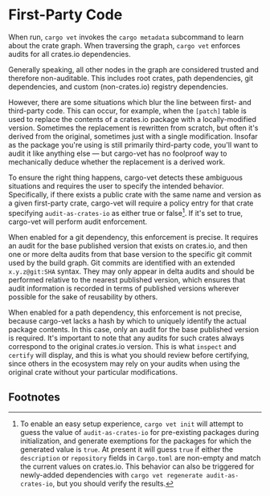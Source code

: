 # First-Party Code

When run, `cargo vet` invokes the `cargo metadata` subcommand to learn about the
crate graph. When traversing the graph, `cargo vet` enforces audits for all
crates.io dependencies.

Generally speaking, all other nodes in the graph are considered trusted and
therefore non-auditable. This includes root crates, path dependencies, git
dependencies, and custom (non-crates.io) registry dependencies.

However, there are some situations which blur the line between first- and
third-party code. This can occur, for example, when the `[patch]` table is used
to replace the contents of a crates.io package with a locally-modified version.
Sometimes the replacement is rewritten from scratch, but often it's derived from
the original, sometimes just with a single modification. Insofar as the package
you're using is still primarily third-party code, you'll want to audit it like
anything else — but cargo-vet has no foolproof way to mechanically deduce whether
the replacement is a derived work.

To ensure the right thing happens, cargo-vet detects these ambiguous situations
and requires the user to specify the intended behavior. Specifically, if there
exists a public crate with the same name and version as a given first-party
crate, cargo-vet will require a policy entry for that crate specifying
`audit-as-crates-io` as either true or false[^1]. If it's set to true, cargo-vet
will perform audit enforcement.

When enabled for a git dependency, this enforcement is precise. It requires an
audit for the base published version that exists on crates.io, and then one or
more delta audits from that base version to the specific git commit used by the
build graph. Git commits are identified with an extended `x.y.z@git:SHA` syntax.
They may only appear in delta audits and should be performed relative to the
nearest published version, which ensures that audit information is recorded in
terms of published versions wherever possible for the sake of reusability by
others.

When enabled for a path dependency, this enforcement is not precise, because
cargo-vet lacks a hash by which to uniquely identify the actual package
contents. In this case, only an audit for the base published version is required.
It's important to note that any audits for such crates always correspond to the
original crates.io version. This is what `inspect` and `certify` will display,
and this is what you should review before certifying, since others in the
ecosystem may rely on your audits when using the original crate without your
particular modifications.

## Footnotes

[^1]: To enable an easy setup experience, `cargo vet init` will attempt to guess the
value of `audit-as-crates-io` for pre-existing packages during initialization, and
generate exemptions for the packages for which the generated value is `true`. At
present it will guess `true` if either the `description` or `repository` fields in
`Cargo.toml` are non-empty and match the current values on crates.io. This behavior
can also be triggered for newly-added dependencies with `cargo vet regenerate
audit-as-crates-io`, but you should verify the results.
